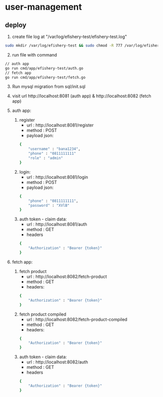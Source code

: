 # user-management

## deploy

1. create file log at "/var/log/efishery-test/efishery-test.log"
  ```bash
sudo mkdir /var/log/efishery-test && sudo chmod -R 777 /var/log/efishery-test
```
2. run file with command
  ```bash
// auth app
go run cmd/app/efishery-test/auth.go
// fetch app
go run cmd/app/efishery-test/fetch.go
```
3. Run mysql migration from sql/init.sql
4. visit url http://localhost:8081 (auth app) & http://localhost:8082 (fetch app)

5. auth app:
   1. register
       - url : http://localhost:8081/register
       - method : POST
       - payload json:
       ```bash
       {
           "username" : "bana1234",
           "phone" : "0811111111"
           "role" : "admin"
       }
       ```
   2. login:
       - url : http://localhost:8081/login
       - method : POST
       - payload json:
      ```bash
      {
          "phone" : "0811111111",
          "password" : "XVlB"
      }
      ```  
   3. auth token - claim data:
       - url : http://localhost:8081/auth
       - method : GET
       - headers
      ```bash
      {
          "Authorization" : "Bearer {token}"
      }
      ```

5. fetch app:
    1. fetch product
        - url : http://localhost:8082/fetch-product
        - method : GET
        - headers:
        ```bash
        {
            "Authorization" : "Bearer {token}"
        }
        ```
    2. fetch product compiled
        - url : http://localhost:8082/fetch-product-compiled
        - method : GET
        - headers:
       ```bash
       {
           "Authorization" : "Bearer {token}"
       }
       ```  
    3. auth token - claim data:
        - url : http://localhost:8082/auth
        - method : GET
        - headers
       ```bash
       {
           "Authorization" : "Bearer {token}"
       }
       ```